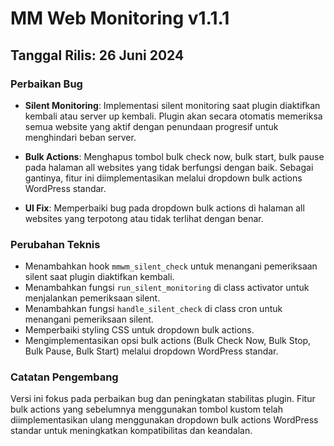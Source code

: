# MM Web Monitoring v1.1.1

## Tanggal Rilis: 26 Juni 2024

### Perbaikan Bug

- **Silent Monitoring**: Implementasi silent monitoring saat plugin diaktifkan kembali atau server up kembali. Plugin akan secara otomatis memeriksa semua website yang aktif dengan penundaan progresif untuk menghindari beban server.

- **Bulk Actions**: Menghapus tombol bulk check now, bulk start, bulk pause pada halaman all websites yang tidak berfungsi dengan baik. Sebagai gantinya, fitur ini diimplementasikan melalui dropdown bulk actions WordPress standar.

- **UI Fix**: Memperbaiki bug pada dropdown bulk actions di halaman all websites yang terpotong atau tidak terlihat dengan benar.

### Perubahan Teknis

- Menambahkan hook `mmwm_silent_check` untuk menangani pemeriksaan silent saat plugin diaktifkan kembali.
- Menambahkan fungsi `run_silent_monitoring` di class activator untuk menjalankan pemeriksaan silent.
- Menambahkan fungsi `handle_silent_check` di class cron untuk menangani pemeriksaan silent.
- Memperbaiki styling CSS untuk dropdown bulk actions.
- Mengimplementasikan opsi bulk actions (Bulk Check Now, Bulk Stop, Bulk Pause, Bulk Start) melalui dropdown WordPress standar.

### Catatan Pengembang

Versi ini fokus pada perbaikan bug dan peningkatan stabilitas plugin. Fitur bulk actions yang sebelumnya menggunakan tombol kustom telah diimplementasikan ulang menggunakan dropdown bulk actions WordPress standar untuk meningkatkan kompatibilitas dan keandalan.